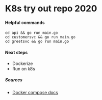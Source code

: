 # K8s try out repo 2020

#### Helpful commands

`cd api && go run main.go`  
`cd customersvc && go run main.go`  
`cd greetsvc && go run main.go`  

#### Next steps

- Dockerize
- Run on k8s

##### Sources
- [Docker compose docs](https://docs.docker.com/compose/compose-file/)
